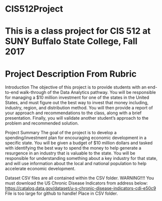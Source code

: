 # CIS512Project
# This is a class project for CIS 512 at SUNY Buffalo State College, Fall 2017

# Project Description From Rubric

Introduction
The objective of this project is to provide students with an end-to-end walk-through of the Data Analytics pathway. You will be responsible for managing a $10 million investment for one of the states in the United States, and must figure out the best way to invest that money including, industry, region, and distribution method. You will then provide a report of your approach and recommendations to the class, along with a brief presentation. Finally, you will validate another student’s approach to the problem and recommended solution.

Project Summary
The goal of the project is to develop a spending/investment plan for encouraging economic development in a specific state. You will be given a budget of $10 million dollars and tasked with identifying the best way to spend the money to help generate a resurgence in an industry that is valuable to the state. You will be responsible for understanding something about a key industry for that state, and will use information about the local and national population to help accelerate economic development. 

Dataset CSV files are all contained within the CSV folder.
WARNING!!!!
You must download the US Chronic Disease Indicators from address below:
https://catalog.data.gov/dataset/u-s-chronic-disease-indicators-cdi-e50c9
File is too large for github to handle! Place in CSV folder.
